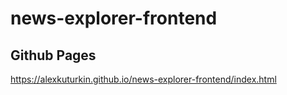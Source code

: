 # news-explorer-frontend

## Github Pages
https://alexkuturkin.github.io/news-explorer-frontend/index.html